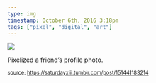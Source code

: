 ```yaml
---
type: img
timestamp: October 6th, 2016 3:18pm
tags: ["pixel", "digital", "art"]
---
```

<img src="https://saturdayxiii.github.io/media/151441183214.png"/>
                                                                                          
Pixelized a friend’s profile photo.
 
                                    
                
                
                
                
                                
<small>source: https://saturdayxiii.tumblr.com/post/151441183214</small>